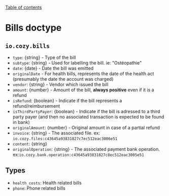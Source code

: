 [Table of contents](README.md#table-of-contents)

# Bills doctype

## `io.cozy.bills`

- `type`: {string} - Type of the bill
- `subtype`: {string} - Used for labelling the bill. ie: "Ostéopathie"
- `date`: {date} - Date the bill was emitted
- `originalDate` - For health bills, represents the date of the health act (presumably the date the account was charged)
- `vendor`: {string} - Vendor which issued the bill
- `amount`: {number} - Amount of the bill, __always positive__ even if it is a refund
- `isRefund`: {boolean} - Indicate if the bill represents a refund/reimbursement
- `isThirdPartyPayer`: {boolean} - Indicate if the bill is adressed to a third party payer (and then no associated transaction is expected to be found in bank)
- `originalAmount`: {number} - Original amount in case of a partial refund
- `invoice`: {string} - The associated file. ex: `io.cozy.files:c43645a93831827c7ec512eac3006e51`
- `content`: {string}
- `originalOperation`: {string} - The associated payment bank operation. ex:`io.cozy.bank.operation:c43645a93831827c8ec512eac3005e51`

## Types

- `health_costs`: Health related bills
- `phone`: Phone related bills
